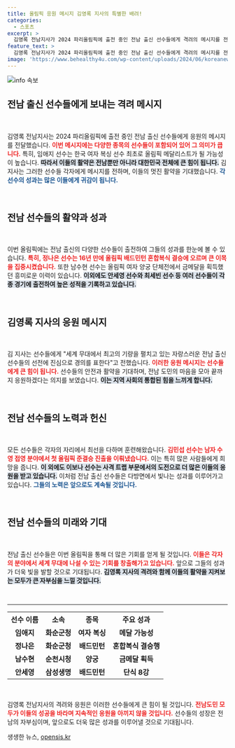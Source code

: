 ```yaml
---
title: 올림픽 응원 메시지 김영록 지사의 특별한 배려!
categories:
  - 스포츠
excerpt: >
  김영록 전남지사가 2024 파리올림픽에 출전 중인 전남 출신 선수들에게 격려의 메시지를 전했습니다. 메달 도전 중인 이들의 활약에 대한 기대와 응원이 담긴 메시지에 귀 기울여 보세요!
feature_text: >
  김영록 전남지사가 2024 파리올림픽에 출전 중인 전남 출신 선수들에게 격려의 메시지를 전했습니다. 메달 도전 중인 이들의 활약에 대한 기대와 응원이 담긴 메시지에 귀 기울여 보세요!
image: 'https://www.behealthy4u.com/wp-content/uploads/2024/06/koreanews.jpg'
---
```


<p><img src="https://www.behealthy4u.com/wp-content/uploads/2024/06/koreanews.jpg" alt="info 속보" /></p>

<h2 data-ke-size="size26">전남 출신 선수들에게 보내는 격려 메시지</h2>

<p data-ke-size="size16">&nbsp;</p>

<p>김영록 전남지사는 2024 파리올림픽에 출전 중인 전남 출신 선수들에게 응원의 메시지를 전달했습니다. <b><span style="color: #ee2323;">이번 메시지에는 다양한 종목의 선수들이 포함되어 있어 그 의미가 큽니다.</span></b> 특히, 임애지 선수는 한국 여자 복싱 선수 최초로 올림픽 메달리스트가 될 가능성이 높습니다. <b><span style="background-color: #21538527;">따라서 이들의 활약은 전남뿐만 아니라 대한민국 전체에 큰 힘이 됩니다.</span></b> 김 지사는 그러한 선수들 각자에게 메시지를 전하며, 이들의 멋진 활약을 기대했습니다. <b><span style="color: #1a5490;">각 선수의 성과는 많은 이들에게 귀감이 됩니다.</span></b> </p>

<p data-ke-size="size16">&nbsp;</p>

<h2 data-ke-size="size26">전남 선수들의 활약과 성과</h2>

<p data-ke-size="size16">&nbsp;</p>

<p>이번 올림픽에는 전남 출신의 다양한 선수들이 출전하여 그들의 성과를 한눈에 볼 수 있습니다. <b><span style="color: #ee2323;">특히, 정나은 선수는 16년 만에 올림픽 배드민턴 혼합복식 결승에 오르며 큰 이목을 집중시켰습니다.</span></b> 또한 남수현 선수는 올림픽 여자 양궁 단체전에서 금메달을 획득했던 흥미로운 이력이 있습니다. <b><span style="background-color: #21538527;">이외에도 안세영 선수와 최세빈 선수 등 여러 선수들이 각종 경기에 출전하여 높은 성적을 기록하고 있습니다.</span></b></p>

<p data-ke-size="size16">&nbsp;</p>

<h2 data-ke-size="size26">김영록 지사의 응원 메시지</h2>

<p data-ke-size="size16">&nbsp;</p>

<p>김 지사는 선수들에게 "세계 무대에서 최고의 기량을 펼치고 있는 자랑스러운 전남 출신 선수들의 선전에 진심으로 경의를 표한다"고 전했습니다. <b><span style="color: #ee2323;">이러한 응원 메시지는 선수들에게 큰 힘이 됩니다.</span></b> 선수들의 안전과 활약을 기대하며, 전남 도민의 마음을 모아 끝까지 응원하겠다는 의지를 보였습니다. <b><span style="background-color: #21538527;">이는 지역 사회의 통합된 힘을 느끼게 합니다.</span></b></p>

<p data-ke-size="size16">&nbsp;</p>

<h2 data-ke-size="size26">전남 선수들의 노력과 헌신</h2>

<p data-ke-size="size16">&nbsp;</p>

<p>모든 선수들은 각자의 자리에서 최선을 다하며 훈련해왔습니다. <b><span style="color: #ee2323;">김민섭 선수는 남자 수영 접영 분야에서 첫 올림픽 준결승 진출을 이뤄냈습니다.</span></b> 이는 특히 많은 사람들에게 희망을 줍니다. <b><span style="background-color: #21538527;">이 외에도 이보나 선수는 사격 트랩 부문에서의 도전으로 더 많은 이들의 응원을 받고 있습니다.</span></b> 이처럼 전남 출신 선수들은 다방면에서 빛나는 성과를 이루어가고 있습니다. <b><span style="color: #1a5490;">그들의 노력은 앞으로도 계속될 것입니다.</span></b></p>

<p data-ke-size="size16">&nbsp;</p>

<h2 data-ke-size="size26">전남 선수들의 미래와 기대</h2>

<p data-ke-size="size16">&nbsp;</p>

<p>전남 출신 선수들은 이번 올림픽을 통해 더 많은 기회를 얻게 될 것입니다. <b><span style="color: #ee2323;">이들은 각자의 분야에서 세계 무대에 나설 수 있는 기회를 창출해가고 있습니다.</span></b> 앞으로 그들의 성과가 더욱 빛을 발할 것으로 기대됩니다. <b><span style="background-color: #21538527;">김영록 지사의 격려와 함께 이들의 활약을 지켜보는 모두가 큰 자부심을 느낄 것입니다.</span></b> </p>

<p data-ke-size="size16">&nbsp;</p>

<hr>

<table style="width: 100%;">
    <tr>
        <th>선수 이름</th>
        <th>소속</th>
        <th>종목</th>
        <th>주요 성과</th>
    </tr>
    <tr>
        <td style="text-align: center; height: 17px;"><b>임애지</b></td>
        <td style="text-align: center; height: 17px;"><b>화순군청</b></td>
        <td style="text-align: center; height: 17px;"><b>여자 복싱</b></td>
        <td style="text-align: center; height: 17px;"><b>메달 가능성</b></td>
    </tr>
    <tr>
        <td style="text-align: center; height: 17px;"><b>정나은</b></td>
        <td style="text-align: center; height: 17px;"><b>화순군청</b></td>
        <td style="text-align: center; height: 17px;"><b>배드민턴</b></td>
        <td style="text-align: center; height: 17px;"><b>혼합복식 결승행</b></td>
    </tr>
    <tr>
        <td style="text-align: center; height: 17px;"><b>남수현</b></td>
        <td style="text-align: center; height: 17px;"><b>순천시청</b></td>
        <td style="text-align: center; height: 17px;"><b>양궁</b></td>
        <td style="text-align: center; height: 17px;"><b>금메달 획득</b></td>
    </tr>
    <tr>
        <td style="text-align: center; height: 17px;"><b>안세영</b></td>
        <td style="text-align: center; height: 17px;"><b>삼성생명</b></td>
        <td style="text-align: center; height: 17px;"><b>배드민턴</b></td>
        <td style="text-align: center; height: 17px;"><b>단식 8강</b></td>
    </tr>
</table>

<p data-ke-size="size16">&nbsp;</p> 

<p>김영록 전남지사의 격려와 응원은 이러한 선수들에게 큰 힘이 될 것입니다. <b><span style="color: #ee2323;">전남도민 모두가 이들의 성공을 바라며 지속적인 응원을 아끼지 않을 것입니다.</span></b> 선수들의 성장은 전남의 자부심이며, 앞으로도 더욱 많은 성과를 이루어낼 것으로 기대됩니다.</p>
생생한 뉴스, <a href="https://opensis.kr" rel="dofollow">opensis.kr</a>


